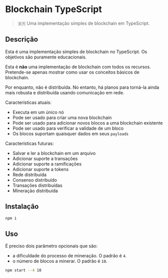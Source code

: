 # Blockchain TypeScript

> 🇧🇷 Uma implementação simples de blockchain em TypeScript.

## Descrição

Esta é uma implementação simples de blockchain no TypeScript. Os objetivos são puramente educacionais.

Esta é __não__ uma implementação de blockchain com todos os recursos. Pretende-se apenas mostrar como usar os conceitos básicos de blockchain.

Por enquanto, não é distribuída. No entanto, há planos para torná-la ainda mais robusta e distribuída usando comunicação em rede.

Características atuais:

- Executa em um único nó
- Pode ser usado para criar uma nova blockchain
- Pode ser usado para adicionar novos blocos a uma blockchain existente
- Pode ser usado para verificar a validade de um bloco
- Os blocos suportam quaisquer dados em seus `payloads`

Características futuras:

- Salvar e ler a blockchain em um arquivo
- Adicionar suporte a transações
- Adicionar suporte a ramificações
- Adicionar suporte a tokens
- Rede distribuída
- Consenso distribuído
- Transações distribuídas
- Mineração distribuída

## Instalação

```bash
npm i
```

## Uso

É preciso dois parâmetro opcionais que são:

- a dificuldade do processo de mineração. O padrão é `4`.
- o número de blocos a minerar. O padrão é `10`.

```bash
npm start --4 10
```
